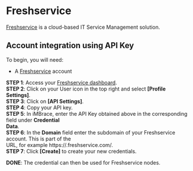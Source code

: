 
# Freshservice

[Freshservice](https://www.freshworks.com/freshservice) is a cloud-based IT Service Management solution.  

## Account integration using API Key  

To begin, you will need:  

- A [Freshservice](https://www.freshworks.com/freshservice) account  

**STEP 1**: Access your [Freshservice dashboard](https://www.freshworks.com/freshservice).  
**STEP 2**: Click on your User icon in the top right and select **[Profile Settings]**.  
**STEP 3**: Click on **[API Settings]**.  
**STEP 4**: Copy your API key.  
**STEP 5**: In iMBrace, enter the API Key obtained above in the corresponding field under **Credential  
Data**.  
**STEP 6**: In the **Domain** field enter the subdomain of your Freshservice account. This is part of the  
URL, for example https://<subdomain>.freshservice.com/.  
**STEP 7**: Click **[Create]** to create your new credentials.  

**DONE**: The credential can then be used for Freshservice nodes.
